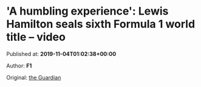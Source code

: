 
# 'A humbling experience': Lewis Hamilton seals sixth Formula 1 world title – video

Published at: **2019-11-04T01:02:38+00:00**

Author: **F1**

Original: [the Guardian](https://www.theguardian.com/sport/video/2019/nov/04/a-humbling-experience-lewis-hamilton-seals-sixth-formula-1-world-title-video)


